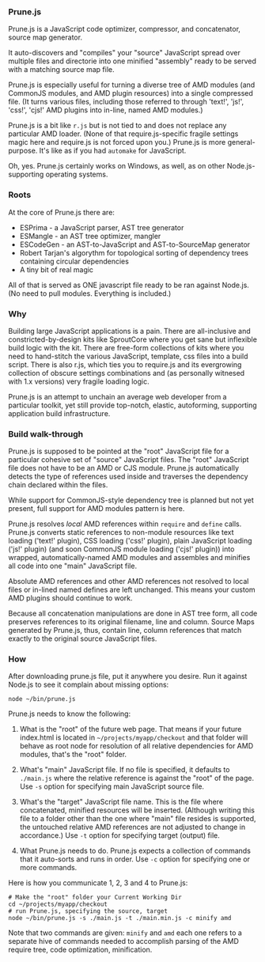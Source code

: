 ### Prune.js

Prune.js is a JavaScript code optimizer, compressor, and concatenator, source map generator.

It auto-discovers and "compiles" your "source" JavaScript spread over multiple files and directorie into one minified "assembly" ready to be served with a matching source map file.

Prune.js is especially useful for turning a diverse tree of AMD modules (and CommonJS modules, and AMD plugin resources) into a single compressed file. (It turns various files, including those referred to through 'text!', 'js!', 'css!', 'cjs!' AMD plugins into in-line, named AMD modules.)

Prune.js is a bit like `r.js` but is not tied to and does not replace any particular AMD loader. (None of that require.js-specific fragile settings magic here and require.js is not forced upon you.) Prune.js is more general-purpose. It's like as if you had `automake` for JavaScript.

Oh, yes. Prune.js certainly works on Windows, as well, as on other Node.js-supporting operating systems.

### Roots

At the core of Prune.js there are:
* ESPrima - a JavaScript parser, AST tree generator
* ESMangle - an AST tree optimizer, mangler
* ESCodeGen - an AST-to-JavaScript and AST-to-SourceMap generator
* Robert Tarjan's algorythm for topological sorting of dependency trees containing circular dependencies
* A tiny bit of real magic

All of that is served as ONE javascript file ready to be ran against Node.js. (No need to pull modules. Everything is included.)

### Why

Building large JavaScript applications is a pain. There are all-inclusive and constricted-by-design kits like SproutCore where you get sane but inflexible build logic with the kit. There are free-form collections of kits where you need to hand-stitch the various JavaScript, template, css files into a build script. There is also r.js, which ties you to require.js and its evergrowing collection of obscure settings combinations and (as personally witnesed with 1.x versions) very fragile loading logic. 

Prune.js is an attempt to unchain an average web developer from a particular toolkit, yet still provide top-notch, elastic, autoforming, supporting application build infrastructure.

### Build walk-through

Prune.js is supposed to be pointed at the "root" JavaScript file for a particular cohesive set of "source" JavaScript files. The "root" JavaScript file does not have to be an AMD or CJS module. Prune.js automatically detects the type of references used inside and traverses the dependency chain declared within the files.

While support for CommonJS-style dependency tree is planned but not yet present, full support for AMD modules pattern is here.

Prune.js resolves *local* AMD references within `require` and `define` calls. Prune.js converts static references to non-module resources like text loading ('text!' plugin), CSS loading ('css!' plugin), plain JavaScript loading ('js!' plugin) (and soon CommonJS module loading ('cjs!' plugin)) into wrapped, automatically-named AMD modules and assembles and minifies all code into one "main" JavaScript file. 

Absolute AMD references and other AMD references not resolved to local files or in-lined named defines are left unchanged. This means your custom AMD plugins should continue to work.

Because all concatenation manipulations are done in AST tree form, all code preserves references to its original filename, line and column. Source Maps generated by Prune.js, thus, contain line, column references that match exactly to the original source JavaScript files.

### How

After downloading prune.js file, put it anywhere you desire. Run it against Node.js to see it complain about missing options:

	node ~/bin/prune.js

Prune.js needs to know the following:

1. What is the "root" of the future web page. That means if your future index.html is located in `~/projects/myapp/checkout` and that folder will behave as root node for resolution of all relative dependencies for AMD modules, that's the "root" folder.

2. What's "main" JavaScript file. If no file is specified, it defaults to `./main.js` where the relative reference is against the "root" of the page. Use `-s` option for specifying main JavaScript source file.

3. What's the "target" JavaScript file name. This is the file where concatenated, minified resources will be inserted. (Although writing this file to a folder other than the one where "main" file resides is supported, the untouched relative AMD references are not adjusted to change in accordance.) Use `-t` option for specifying target (output) file.

4. What Prune.js needs to do. Prune.js expects a collection of commands that it auto-sorts and runs in order. Use `-c` option for specifying one or more commands.

Here is how you communicate 1, 2, 3 and 4 to Prune.js:

	# Make the "root" folder your Current Working Dir
	cd ~/projects/myapp/checkout
	# run Prune.js, specifying the source, target
	node ~/bin/prune.js -s ./main.js -t ./main.min.js -c minify amd

Note that two commands are given: `minify` and `amd` each one refers to a separate hive of commands needed to accomplish parsing of the AMD require tree, code optimization, minification. 
